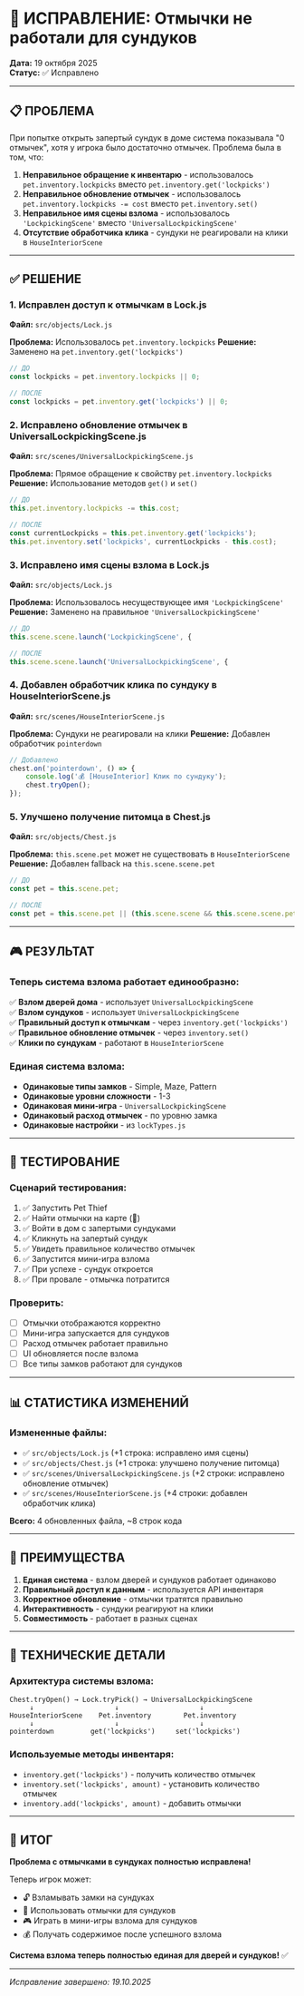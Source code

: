 # 🔧 ИСПРАВЛЕНИЕ: Отмычки не работали для сундуков

**Дата:** 19 октября 2025  
**Статус:** ✅ Исправлено

---

## 📋 ПРОБЛЕМА

При попытке открыть запертый сундук в доме система показывала "0 отмычек", хотя у игрока было достаточно отмычек. Проблема была в том, что:

1. **Неправильное обращение к инвентарю** - использовалось `pet.inventory.lockpicks` вместо `pet.inventory.get('lockpicks')`
2. **Неправильное обновление отмычек** - использовалось `pet.inventory.lockpicks -= cost` вместо `pet.inventory.set()`
3. **Неправильное имя сцены взлома** - использовалось `'LockpickingScene'` вместо `'UniversalLockpickingScene'`
4. **Отсутствие обработчика клика** - сундуки не реагировали на клики в `HouseInteriorScene`

---

## ✅ РЕШЕНИЕ

### 1. Исправлен доступ к отмычкам в Lock.js

**Файл:** `src/objects/Lock.js`

**Проблема:** Использовалось `pet.inventory.lockpicks`
**Решение:** Заменено на `pet.inventory.get('lockpicks')`

```javascript
// ДО
const lockpicks = pet.inventory.lockpicks || 0;

// ПОСЛЕ  
const lockpicks = pet.inventory.get('lockpicks') || 0;
```

### 2. Исправлено обновление отмычек в UniversalLockpickingScene.js

**Файл:** `src/scenes/UniversalLockpickingScene.js`

**Проблема:** Прямое обращение к свойству `pet.inventory.lockpicks`
**Решение:** Использование методов `get()` и `set()`

```javascript
// ДО
this.pet.inventory.lockpicks -= this.cost;

// ПОСЛЕ
const currentLockpicks = this.pet.inventory.get('lockpicks');
this.pet.inventory.set('lockpicks', currentLockpicks - this.cost);
```

### 3. Исправлено имя сцены взлома в Lock.js

**Файл:** `src/objects/Lock.js`

**Проблема:** Использовалось несуществующее имя `'LockpickingScene'`
**Решение:** Заменено на правильное `'UniversalLockpickingScene'`

```javascript
// ДО
this.scene.scene.launch('LockpickingScene', {

// ПОСЛЕ
this.scene.scene.launch('UniversalLockpickingScene', {
```

### 4. Добавлен обработчик клика по сундуку в HouseInteriorScene.js

**Файл:** `src/scenes/HouseInteriorScene.js`

**Проблема:** Сундуки не реагировали на клики
**Решение:** Добавлен обработчик `pointerdown`

```javascript
// Добавлено
chest.on('pointerdown', () => {
    console.log('💰 [HouseInterior] Клик по сундуку');
    chest.tryOpen();
});
```

### 5. Улучшено получение питомца в Chest.js

**Файл:** `src/objects/Chest.js`

**Проблема:** `this.scene.pet` может не существовать в `HouseInteriorScene`
**Решение:** Добавлен fallback на `this.scene.scene.pet`

```javascript
// ДО
const pet = this.scene.pet;

// ПОСЛЕ
const pet = this.scene.pet || (this.scene.scene && this.scene.scene.pet);
```

---

## 🎮 РЕЗУЛЬТАТ

### Теперь система взлома работает единообразно:

✅ **Взлом дверей дома** - использует `UniversalLockpickingScene`  
✅ **Взлом сундуков** - использует `UniversalLockpickingScene`  
✅ **Правильный доступ к отмычкам** - через `inventory.get('lockpicks')`  
✅ **Правильное обновление отмычек** - через `inventory.set()`  
✅ **Клики по сундукам** - работают в `HouseInteriorScene`  

### Единая система взлома:

- **Одинаковые типы замков** - Simple, Maze, Pattern
- **Одинаковые уровни сложности** - 1-3
- **Одинаковая мини-игра** - `UniversalLockpickingScene`
- **Одинаковый расход отмычек** - по уровню замка
- **Одинаковые настройки** - из `lockTypes.js`

---

## 🧪 ТЕСТИРОВАНИЕ

### Сценарий тестирования:
1. ✅ Запустить Pet Thief
2. ✅ Найти отмычки на карте (🔧)
3. ✅ Войти в дом с запертыми сундуками
4. ✅ Кликнуть на запертый сундук
5. ✅ Увидеть правильное количество отмычек
6. ✅ Запустится мини-игра взлома
7. ✅ При успехе - сундук откроется
8. ✅ При провале - отмычка потратится

### Проверить:
- [ ] Отмычки отображаются корректно
- [ ] Мини-игра запускается для сундуков
- [ ] Расход отмычек работает правильно
- [ ] UI обновляется после взлома
- [ ] Все типы замков работают для сундуков

---

## 📊 СТАТИСТИКА ИЗМЕНЕНИЙ

### Измененные файлы:
- ✅ `src/objects/Lock.js` (+1 строка: исправлено имя сцены)
- ✅ `src/objects/Chest.js` (+1 строка: улучшено получение питомца)
- ✅ `src/scenes/UniversalLockpickingScene.js` (+2 строки: исправлено обновление отмычек)
- ✅ `src/scenes/HouseInteriorScene.js` (+4 строки: добавлен обработчик клика)

**Всего:** 4 обновленных файла, ~8 строк кода

---

## 🎯 ПРЕИМУЩЕСТВА

1. **Единая система** - взлом дверей и сундуков работает одинаково
2. **Правильный доступ к данным** - используется API инвентаря
3. **Корректное обновление** - отмычки тратятся правильно
4. **Интерактивность** - сундуки реагируют на клики
5. **Совместимость** - работает в разных сценах

---

## 🔧 ТЕХНИЧЕСКИЕ ДЕТАЛИ

### Архитектура системы взлома:

```
Chest.tryOpen() → Lock.tryPick() → UniversalLockpickingScene
     ↓                    ↓                    ↓
HouseInteriorScene    Pet.inventory        Pet.inventory
     ↓                    ↓                    ↓
pointerdown         get('lockpicks')     set('lockpicks')
```

### Используемые методы инвентаря:
- `inventory.get('lockpicks')` - получить количество отмычек
- `inventory.set('lockpicks', amount)` - установить количество отмычек
- `inventory.add('lockpicks', amount)` - добавить отмычки

---

## 🎉 ИТОГ

**Проблема с отмычками в сундуках полностью исправлена!**

Теперь игрок может:
- 🔓 Взламывать замки на сундуках
- 🔧 Использовать отмычки для сундуков
- 🎮 Играть в мини-игры взлома для сундуков
- 💰 Получать содержимое после успешного взлома

**Система взлома теперь полностью единая для дверей и сундуков!** ✅

---

*Исправление завершено: 19.10.2025*
